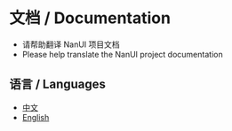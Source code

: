 # 文档 / Documentation

- 请帮助翻译 NanUI 项目文档
- Please help translate the NanUI project documentation
  

## 语言 / Languages

- [中文](zh-CN/README.md)
- [English](en-US/README.md)
